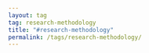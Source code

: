 ```yaml
---
layout: tag
tag: research-methodology
title: "#research-methodology"
permalink: /tags/research-methodology/
---
```

